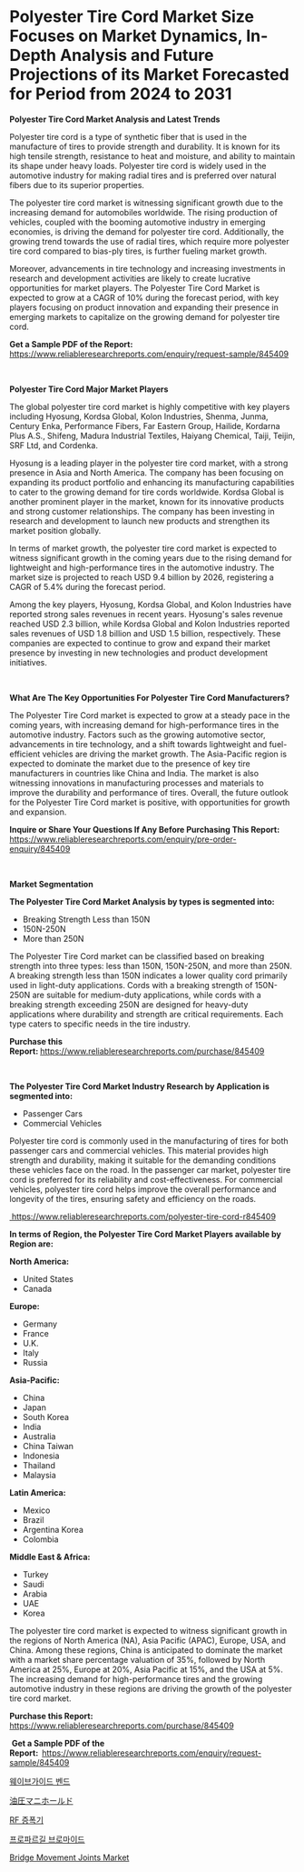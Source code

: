 <p><h1>Polyester Tire Cord Market Size Focuses on Market Dynamics, In-Depth Analysis and Future Projections of its Market Forecasted for Period from 2024 to 2031</h1></p><p><strong>Polyester Tire Cord Market Analysis and Latest Trends</strong></p>
<p><p>Polyester tire cord is a type of synthetic fiber that is used in the manufacture of tires to provide strength and durability. It is known for its high tensile strength, resistance to heat and moisture, and ability to maintain its shape under heavy loads. Polyester tire cord is widely used in the automotive industry for making radial tires and is preferred over natural fibers due to its superior properties.</p><p>The polyester tire cord market is witnessing significant growth due to the increasing demand for automobiles worldwide. The rising production of vehicles, coupled with the booming automotive industry in emerging economies, is driving the demand for polyester tire cord. Additionally, the growing trend towards the use of radial tires, which require more polyester tire cord compared to bias-ply tires, is further fueling market growth.</p><p>Moreover, advancements in tire technology and increasing investments in research and development activities are likely to create lucrative opportunities for market players. The Polyester Tire Cord Market is expected to grow at a CAGR of 10% during the forecast period, with key players focusing on product innovation and expanding their presence in emerging markets to capitalize on the growing demand for polyester tire cord.</p></p>
<p><strong>Get a Sample PDF of the Report:&nbsp;</strong> <a href="https://www.reliableresearchreports.com/enquiry/request-sample/845409">https://www.reliableresearchreports.com/enquiry/request-sample/845409</a></p>
<p>&nbsp;</p>
<p><strong>Polyester Tire Cord Major Market Players</strong></p>
<p><p>The global polyester tire cord market is highly competitive with key players including Hyosung, Kordsa Global, Kolon Industries, Shenma, Junma, Century Enka, Performance Fibers, Far Eastern Group, Hailide, Kordarna Plus A.S., Shifeng, Madura Industrial Textiles, Haiyang Chemical, Taiji, Teijin, SRF Ltd, and Cordenka. </p><p>Hyosung is a leading player in the polyester tire cord market, with a strong presence in Asia and North America. The company has been focusing on expanding its product portfolio and enhancing its manufacturing capabilities to cater to the growing demand for tire cords worldwide. Kordsa Global is another prominent player in the market, known for its innovative products and strong customer relationships. The company has been investing in research and development to launch new products and strengthen its market position globally.</p><p>In terms of market growth, the polyester tire cord market is expected to witness significant growth in the coming years due to the rising demand for lightweight and high-performance tires in the automotive industry. The market size is projected to reach USD 9.4 billion by 2026, registering a CAGR of 5.4% during the forecast period.</p><p>Among the key players, Hyosung, Kordsa Global, and Kolon Industries have reported strong sales revenues in recent years. Hyosung's sales revenue reached USD 2.3 billion, while Kordsa Global and Kolon Industries reported sales revenues of USD 1.8 billion and USD 1.5 billion, respectively. These companies are expected to continue to grow and expand their market presence by investing in new technologies and product development initiatives.</p></p>
<p>&nbsp;</p>
<p><strong>What Are The Key Opportunities For Polyester Tire Cord Manufacturers?</strong></p>
<p><p>The Polyester Tire Cord market is expected to grow at a steady pace in the coming years, with increasing demand for high-performance tires in the automotive industry. Factors such as the growing automotive sector, advancements in tire technology, and a shift towards lightweight and fuel-efficient vehicles are driving the market growth. The Asia-Pacific region is expected to dominate the market due to the presence of key tire manufacturers in countries like China and India. The market is also witnessing innovations in manufacturing processes and materials to improve the durability and performance of tires. Overall, the future outlook for the Polyester Tire Cord market is positive, with opportunities for growth and expansion.</p></p>
<p><strong>Inquire or Share Your Questions If Any Before Purchasing This Report:</strong> <a href="https://www.reliableresearchreports.com/enquiry/pre-order-enquiry/845409">https://www.reliableresearchreports.com/enquiry/pre-order-enquiry/845409</a></p>
<p>&nbsp;</p>
<p><strong>Market Segmentation</strong></p>
<p><strong>The Polyester Tire Cord Market Analysis by types is segmented into:</strong></p>
<p><ul><li>Breaking Strength Less than 150N</li><li>150N-250N</li><li>More than 250N</li></ul></p>
<p><p>The Polyester Tire Cord market can be classified based on breaking strength into three types: less than 150N, 150N-250N, and more than 250N. A breaking strength less than 150N indicates a lower quality cord primarily used in light-duty applications. Cords with a breaking strength of 150N-250N are suitable for medium-duty applications, while cords with a breaking strength exceeding 250N are designed for heavy-duty applications where durability and strength are critical requirements. Each type caters to specific needs in the tire industry.</p></p>
<p><strong>Purchase this Report:&nbsp;</strong><a href="https://www.reliableresearchreports.com/purchase/845409">https://www.reliableresearchreports.com/purchase/845409</a></p>
<p>&nbsp;</p>
<p><strong>The Polyester Tire Cord Market Industry Research by Application is segmented into:</strong></p>
<p><ul><li>Passenger Cars</li><li>Commercial Vehicles</li></ul></p>
<p><p>Polyester tire cord is commonly used in the manufacturing of tires for both passenger cars and commercial vehicles. This material provides high strength and durability, making it suitable for the demanding conditions these vehicles face on the road. In the passenger car market, polyester tire cord is preferred for its reliability and cost-effectiveness. For commercial vehicles, polyester tire cord helps improve the overall performance and longevity of the tires, ensuring safety and efficiency on the roads.</p></p>
<p><a href="https://www.reliableresearchreports.com/polyester-tire-cord-r845409">&nbsp;https://www.reliableresearchreports.com/polyester-tire-cord-r845409</a></p>
<p><strong>In terms of Region, the Polyester Tire Cord Market Players available by Region are:</strong></p>
<p>
    <p> <strong> North America: </strong>
        <ul>
            <li>United States</li>
            <li>Canada</li>
        </ul>
        </p> 
    <p> <strong> Europe: </strong>
        <ul>
            <li>Germany</li>
            <li>France</li>
            <li>U.K.</li>
            <li>Italy</li>
            <li>Russia</li>
        </ul>
        </p> 
    <p> <strong> Asia-Pacific: </strong>
        <ul>
            <li>China</li>
            <li>Japan</li>
            <li>South Korea</li>
            <li>India</li>
            <li>Australia</li>
            <li>China Taiwan</li>
            <li>Indonesia</li>
            <li>Thailand</li>
            <li>Malaysia</li>
        </ul>
        </p> 
    <p> <strong> Latin America: </strong>
        <ul>
            <li>Mexico</li>
            <li>Brazil</li>
            <li>Argentina Korea</li>
            <li>Colombia</li>
        </ul>
        </p> 
    <p> <strong> Middle East & Africa: </strong>
        <ul>
            <li>Turkey</li>
            <li>Saudi</li>
            <li>Arabia</li>
            <li>UAE</li>
            <li>Korea</li>
        </ul>
    </p>
    </p>
<p><p>The polyester tire cord market is expected to witness significant growth in the regions of North America (NA), Asia Pacific (APAC), Europe, USA, and China. Among these regions, China is anticipated to dominate the market with a market share percentage valuation of 35%, followed by North America at 25%, Europe at 20%, Asia Pacific at 15%, and the USA at 5%. The increasing demand for high-performance tires and the growing automotive industry in these regions are driving the growth of the polyester tire cord market.</p></p>
<p><strong>Purchase this Report: </strong><a href="https://www.reliableresearchreports.com/purchase/845409">https://www.reliableresearchreports.com/purchase/845409</a></p>
<p>&nbsp;<strong>Get a Sample PDF of the Report:&nbsp;&nbsp;</strong><a href="https://www.reliableresearchreports.com/enquiry/request-sample/845409">https://www.reliableresearchreports.com/enquiry/request-sample/845409</a></p>
<p><strong></strong></p>
<p><p><a href="https://medium.com/@axintepreda1/%ED%8C%8C%ED%98%95-%EC%95%88%EB%82%B4%EA%B4%80-%EB%B2%A4%EB%93%9C-%EC%8B%9C%EC%9E%A5-%ED%86%B5%EC%B0%B0-%EC%8B%9C%EC%9E%A5-%EB%8F%99%ED%96%A5-%EC%84%B1%EC%9E%A5-2024%EB%85%84%EB%B6%80%ED%84%B0-2031%EB%85%84%EA%B9%8C%EC%A7%80-%EC%98%88%EC%B8%A1%EB%90%9C-%EA%B2%83-09123442e525">웨이브가이드 벤드</a></p><p><a href="https://github.com/EmoryYundt1935/Market-Research-Report-List-1/blob/main/834638028934.md">油圧マニホールド</a></p><p><a href="https://medium.com/@dayanarunolfsdottir/rf-%EC%95%B0%ED%94%84-%EC%8B%9C%EC%9E%A5-%EC%A1%B0%EC%82%AC-%EB%B3%B4%EA%B3%A0%EC%84%9C-2024%EB%85%84%EB%B6%80%ED%84%B0-2031%EB%85%84%EA%B9%8C%EC%A7%80%EC%9D%98-%EC%97%AD%EC%82%AC-%EB%B0%8F-%EC%98%88%EC%B8%A1-663287803991">RF 증폭기</a></p><p><a href="https://github.com/CliftonFisher9067/Market-Research-Report-List-1/blob/main/138754526586.md">프로파르길 브로마이드</a></p><p><a href="https://issuu.com/reportprime-2/docs/bridge-movement-joints-market-size-2030.pptx">Bridge Movement Joints Market</a></p></p>